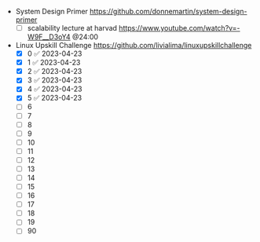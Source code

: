 - System Design Primer https://github.com/donnemartin/system-design-primer
	- [ ] scalability lecture at harvad https://www.youtube.com/watch?v=-W9F__D3oY4 @24:00

- Linux Upskill Challenge https://github.com/livialima/linuxupskillchallenge
	- [x] 0 ✅ 2023-04-23
	- [x] 1 ✅ 2023-04-23
	- [x] 2 ✅ 2023-04-23
	- [x] 3 ✅ 2023-04-23
	- [x] 4 ✅ 2023-04-23
	- [x] 5 ✅ 2023-04-23
	- [ ] 6
	- [ ] 7
	- [ ] 8
	- [ ] 9
	- [ ] 10
	- [ ] 11
	- [ ] 12
	- [ ] 13
	- [ ] 14
	- [ ] 15
	- [ ] 16
	- [ ] 17
	- [ ] 18
	- [ ] 19
	- [ ] 90
